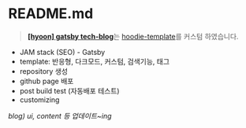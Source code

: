 # README.md

> <b>[[hyoon] gatsby tech-blog](https://bbahna.github.io)</b>는 [hoodie-template](https://github.com/devHudi/gatsby-starter-hoodie)를 커스텀 하였습니다.

- JAM stack (SEO) - Gatsby
- template: 반응형, 다크모드, 커스텀, 검색기능, 태그
- repository 생성
- github page 배포
- post build test (자동배포 테스트)
- customizing

_blog) ui, content 등 업데이트~ing_
